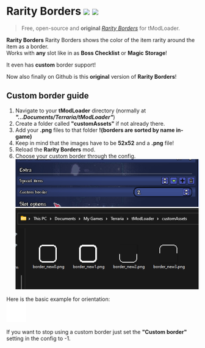 # Rarity Borders ![](https://img.shields.io/badge/mod%20loader-tModLoader-1976d2?style=flat-square&labelColor=0d1117&color=brightgreen) ![](https://img.shields.io/endpoint.svg?url=https%3A%2F%2Fshieldsio-steam-workshop.jross.me%2F2884802891&style=flat-square&labelColor=0d1117&color=darkblue) 

> Free, open-source and **original** [*Rarity Borders*](https://steamcommunity.com/sharedfiles/filedetails/?id=2884802891) for tModLoader.

**Rarity Borders** Rarity Borders shows the color of the item rarity around the item as a border.  
Works with **any** slot like in as **Boss Checklist** or **Magic Storage**!  

It even has **custom** border support!

Now also finally on Github is this **original** version of **Rarity Borders**!

## Custom border guide
1. Navigate to your **tModLoader** directory (normally at ***"...Documents/Terraria/tModLoader"***)
2. Create a folder called **"customAssets"** if not already there.
3. Add your **.png** files to that folder **!(borders are sorted by name in-game)**
4. Keep in mind that the images have to be **52x52** and a **.png** file!
5. Reload the **Rarity Borders** mod.
6. Choose your custom border through the config.  
![ingame config](/guide/ingame_config.png)
![folder structure](/guide/folderStructure.png)

Here is the basic example for orientation:  
![basic border](/assets/border_new11.png)

If you want to stop using a custom border just set the **"Custom border"** setting in the config to -1.